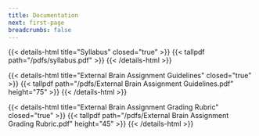 ```yaml
---
title: Documentation
next: first-page
breadcrumbs: false
---
```


{{< details-html title="Syllabus" closed="true" >}}
{{< tallpdf path="/pdfs/syllabus.pdf" >}}
{{< /details-html >}}

{{< details-html title="External Brain Assignment Guidelines" closed="true" >}}
{{< tallpdf path="/pdfs/External Brain Assignment Guidelines.pdf" height="75" >}}
{{< /details-html >}}

{{< details-html title="External Brain Assignment Grading Rubric" closed="true" >}}
{{< tallpdf path="/pdfs/External Brain Assignment Grading Rubric.pdf" height="45" >}}
{{< /details-html >}}
